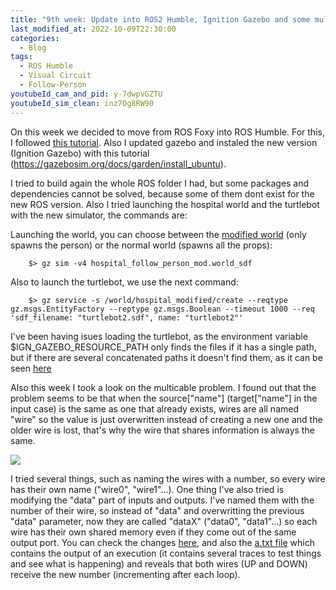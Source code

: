 ```yaml
---
title: "9th week: Update into ROS2 Humble, Ignition Gazebo and some multicable testing."
last_modified_at: 2022-10-09T22:30:00
categories:
  - Blog
tags:
  - ROS Humble
  - Visual Circuit
  - Follow-Person
youtubeId_cam_and_pid: y-7dwpvGZTU
youtubeId_sim_clean: inz7Og8RW90
---
```


On this week we decided to move from ROS Foxy into ROS Humble. For this, I followed [this tutorial](https://docs.ros.org/en/humble/Installation/Ubuntu-Install-Debians.html). Also I updated gazebo and instaled the new version (Ignition Gazebo) with this tutorial (https://gazebosim.org/docs/garden/install_ubuntu).

I tried to build again the whole ROS folder I had, but some packages and dependencies cannot be solved, because some of them dont exist for the new ROS version. Also I tried launching the hospital world and the turtlebot with the new simulator, the commands are:




Launching the world, you can choose between the [modified world](https://github.com/RoboticsLabURJC/2022-tfg-david-tapiador/amazon_hospital/hospital_world/worlds/hospital_follow_person_mod.world_sdf) (only spawns the person) or the normal world (spawns all the props):
~~~
    $> gz sim -v4 hospital_follow_person_mod.world_sdf
~~~ 
Also to launch the turtlebot, we use the next command:
~~~ 
    $> gz service -s /world/hospital_modified/create --reqtype gz.msgs.EntityFactory --reptype gz.msgs.Boolean --timeout 1000 --req 'sdf_filename: "turtlebot2.sdf", name: "turtlebot2"'
~~~ 

I've been having isues loading the turtlebot, as the environment variable $IGN_GAZEBO_RESOURCE_PATH only finds the files if it has a single path, but if there are several concatenated paths it doesn't find them, as it can be seen [here](https://answers.gazebosim.org/question/24849/ign_gazebo_resource_path-doesnt-find-files-if-there-is-more-than-one-path/)


Also this week I took a look on the multicable problem. I found out that the problem seems to be that when the source["name"] (target["name"] in the input case) is the same as one that already exists, wires are all named "wire" so the value is just overwritten instead of creating a new one and the older wire is lost, that's why the wire that shares information is always the same.

![](/2022-tfg-david-tapiador/images/multioutput.png)

I tried several things, such as naming the wires with a number, so every wire has their own name ("wire0", "wire1"...).
One thing I've also tried is modifying the "data" part of inputs and outputs. I've named them with the number of their wire, so instead of "data" and overwritting the previous "data" parameter, now they are called "dataX" ("data0", "data1"...) so each wire has their own shared memory even if they come out of the same output port.
You can check the changes [here](https://github.com/RoboticsLabURJC/2022-tfg-david-tapiador/multi_output/lib/output.py), and also the [a.txt file](https://github.com/RoboticsLabURJC/2022-tfg-david-tapiador/multi_output/a.txt) which contains the output of an execution (it contains several traces to test things and see what is happening) and reveals that both wires (UP and DOWN) receive the new number (incrementing after each loop).

